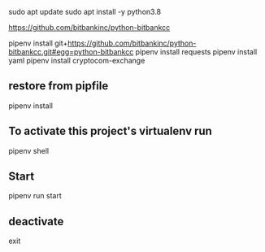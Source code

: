 sudo apt update
sudo apt install -y python3.8


https://github.com/bitbankinc/python-bitbankcc

pipenv install git+https://github.com/bitbankinc/python-bitbankcc.git#egg=python-bitbankcc
pipenv install requests
pipenv install yaml
pipenv install cryptocom-exchange

## restore from pipfile

pipenv install

## To activate this project's virtualenv run

pipenv shell

## Start

pipenv run start

## deactivate

exit

